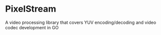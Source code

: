 # PixelStream
A video processing library that covers YUV encoding/decoding and video codec development in GO
